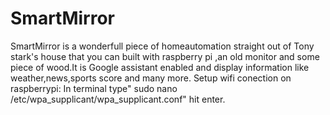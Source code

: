 # SmartMirror
SmartMirror  is a wonderfull piece of homeautomation straight out of Tony stark's house that you can built with raspberry pi ,an old monitor and some piece of wood.It is Google assistant enabled and display information like weather,news,sports score and many more.
Setup wifi conection on raspberrypi:
In terminal type" sudo nano /etc/wpa_supplicant/wpa_supplicant.conf" hit enter.
